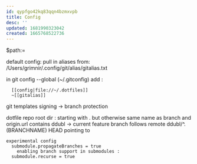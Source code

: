 ```yaml
---
id: qypfgo42kq83qqn4bzmxvpb
title: Config
desc: ''
updated: 1681990323042
created: 1665768522736
---
```

$path:=

default config:
pull in aliases from:
/Users/grimnir/.config/git/alias/gitalias.txt

in git config --global (~/.gitconfig)
add :
```mermaid
  [[config|file://~/.dotfiles]]
  ~[[gitalias]]
```


git templates signing
-> branch protection


dotfile repo
  root dir : starting with .
    but otherwise same name as branch
    and origin.url contains ddubl
    -> current feature branch follows remote ddubl/^.(BRANCHNAME)
    HEAD pointing to

    experimental config
      submodule.propagateBranches = true
        enabling branch support in submodules :
      submodule.recurse = true